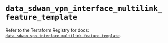 # `data_sdwan_vpn_interface_multilink_feature_template`

Refer to the Terraform Registry for docs: [`data_sdwan_vpn_interface_multilink_feature_template`](https://registry.terraform.io/providers/ciscodevnet/sdwan/0.8.0/docs/data-sources/vpn_interface_multilink_feature_template).
